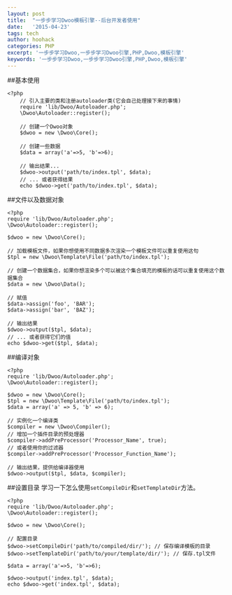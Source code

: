 ```yaml
---
layout: post
title:  "一步步学习Dwoo模板引擎--后台开发者使用"
date:   '2015-04-23'
tags: tech
author: hoohack
categories: PHP
excerpt: '一步步学习Dwoo,一步步学习Dwoo引擎,PHP,Dwoo,模板引擎'
keywords: '一步步学习Dwoo,一步步学习Dwoo引擎,PHP,Dwoo,模板引擎'
---
```


##基本使用

    <?php
        // 引入主要的类和注册autoloader类(它会自己处理接下来的事情)
        require 'lib/Dwoo/Autoloader.php';
        \Dwoo\Autoloader::register();

        // 创建一个Dwoo对象
        $dwoo = new \Dwoo\Core();

        // 创建一些数据
        $data = array('a'=>5, 'b'=>6);

        // 输出结果...
        $dwoo->output('path/to/index.tpl', $data);
        // ... 或者获得结果
        echo $dwoo->get('path/to/index.tpl', $data);



##文件以及数据对象
    
    <?php
    require 'lib/Dwoo/Autoloader.php';
    \Dwoo\Autoloader::register();

    $dwoo = new \Dwoo\Core();

    // 加载模板文件，如果你想使用不同数据多次渲染一个模板文件可以重复使用这句
    $tpl = new \Dwoo\Template\File('path/to/index.tpl');

    // 创建一个数据集合，如果你想渲染多个可以被这个集合填充的模板的话可以重复使用这个数据集合
    $data = new \Dwoo\Data();

    // 赋值
    $data->assign('foo', 'BAR');
    $data->assign('bar', 'BAZ');

    // 输出结果
    $dwoo->output($tpl, $data); 
    // ... 或者获得它们的值
    echo $dwoo->get($tpl, $data);

##编译对象

    <?php
    require 'lib/Dwoo/Autoloader.php';
    \Dwoo\Autoloader::register();

    $dwoo = new \Dwoo\Core();
    $tpl = new \Dwoo\Template\File('path/to/index.tpl');
    $data = array('a' => 5, 'b' => 6);

    // 实例化一个编译类
    $compiler = new \Dwoo\Compiler();
    // 增加一个插件目录的预处理器
    $compiler->addPreProcessor('Processor_Name', true);
    // 或者使用你的过滤器
    $compiler->addPreProcessor('Processor_Function_Name');

    // 输出结果，提供给编译器使用
    $dwoo->output($tpl, $data, $compiler);

##设置目录
学习一下怎么使用`setCompileDir`和`setTemplateDir`方法。
    
    <?php
    require 'lib/Dwoo/Autoloader.php';
    \Dwoo\Autoloader::register();

    $dwoo = new \Dwoo\Core();

    // 配置目录
    $dwoo->setCompileDir('path/to/compiled/dir/'); // 保存编译模板的目录
    $dwoo->setTemplateDir('path/to/your/template/dir/'); // 保存.tpl文件

    $data = array('a'=>5, 'b'=>6);

    $dwoo->output('index.tpl', $data);
    echo $dwoo->get('index.tpl', $data);

